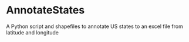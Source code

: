 # AnnotateStates
A Python script and shapefiles to annotate US states to an excel file from latitude and longitude
